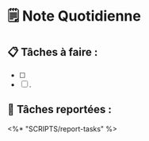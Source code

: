 # 🗒️ Note Quotidienne

## 📋 Tâches à faire :

- [ ] 
- [ ] .

## 📌 Tâches reportées :

<%* "SCRIPTS/report-tasks" %>



